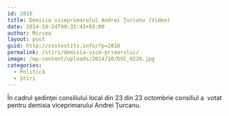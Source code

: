 ```yaml
---
id: 2816
title: Demisia viceprimarului Andrei Ţurcanu (Video)
date: 2014-10-24T09:31:43+03:00
author: Mircea
layout: post
guid: http://costestitv.info/?p=2816
permalink: /stiri/demisia-vice-primarului/
image: /wp-content/uploads/2014/10/DSC_0226.jpg
categories:
  - Politică
  - Știri
---
```

În cadrul şedinţei consiliului local din 23 din 23 octombrie consiliul a  votat pentru demisia viceprimarului Andrei Ţurcanu.<!--more-->